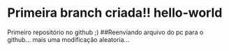 # Primeira branch criada!!  hello-world
Primeiro repositório no github   ;)
##Reenviando arquivo do pc para o github...
mais uma modificação aleatoria...
